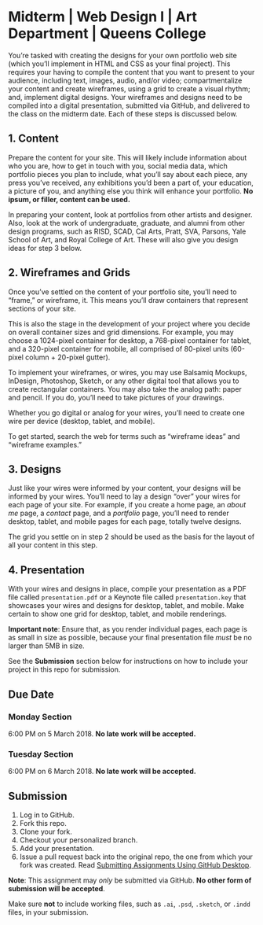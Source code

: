 # Midterm | Web Design I | Art Department | Queens College

You’re tasked with creating the designs for your own portfolio web site (which you’ll implement in HTML and CSS as your final project). This requires your having to compile the content that you want to present to your audience, including text, images, audio, and/or video; compartmentalize your content and create wireframes, using a grid to create a visual rhythm; and, implement digital designs. Your wireframes and designs need to be compiled into a digital presentation, submitted via GitHub, and delivered to the class on the midterm date. Each of these steps is discussed below.

## 1. Content

Prepare the content for your site. This will likely include information about who you are, how to get in touch with you, social media data, which portfolio pieces you plan to include, what you’ll say about each piece, any press you’ve received, any exhibitions you’d been a part of, your education, a picture of you, and anything else you think will enhance your portfolio. **No ipsum, or filler, content can be used.**

In preparing your content, look at portfolios from other artists and designer. Also, look at the work of undergraduate, graduate, and alumni from other design programs, such as RISD, SCAD, Cal Arts, Pratt, SVA, Parsons, Yale School of Art, and Royal College of Art. These will also give you design ideas for step 3 below.

## 2. Wireframes and Grids

Once you’ve settled on the content of your portfolio site, you’ll need to “frame,” or wireframe, it. This means you’ll draw containers that represent sections of your site.

This is also the stage in the development of your project where you decide on overall container sizes and grid dimensions. For example, you may choose a 1024-pixel container for desktop, a 768-pixel container for tablet, and a 320-pixel container for mobile, all comprised of 80-pixel units (60-pixel column + 20-pixel gutter).

To implement your wireframes, or wires, you may use Balsamiq Mockups, InDesign, Photoshop, Sketch, or any other digital tool that allows you to create rectangular containers. You may also take the analog path: paper and pencil. If you do, you’ll need to take pictures of your drawings.

Whether you go digital or analog for your wires, you’ll need to create one wire per device (desktop, tablet, and mobile).

To get started, search the web for terms such as “wireframe ideas” and “wireframe examples.”

## 3. Designs

Just like your wires were informed by your content, your designs will be informed by your wires. You’ll need to lay a design “over” your wires for each page of your site. For example, if you create a home page, an *about me* page, a *contact* page, and a *portfolio* page, you’ll need to render desktop, tablet, and mobile pages for each page, totally twelve designs.

The grid you settle on in step 2 should be used as the basis for the layout of all your content in this step.

## 4. Presentation

With your wires and designs in place, compile your presentation as a PDF file called `presentation.pdf` or a Keynote file called `presentation.key` that showcases your wires and designs for desktop, tablet, and mobile. Make certain to show one grid for desktop, tablet, and mobile renderings.

**Important note**: Ensure that, as you render individual pages, each page is as small in size as possible, because your final presentation file *must* be no larger than 5MB in size.

See the **Submission** section below for instructions on how to include your project in this repo for submission.

## Due Date

### Monday Section
6:00 PM on 5 March 2018. **No late work will be accepted.**

### Tuesday Section
6:00 PM on 6 March 2018. **No late work will be accepted.**

## Submission

1. Log in to GitHub.
2. Fork this repo.
3. Clone your fork.
4. Checkout your personalized branch.
5. Add your presentation.
6. Issue a pull request back into the original repo, the one from which your fork was created. Read [Submitting Assignments Using GitHub Desktop](http://code-warrior.github.io/tutorials/submitting-assignments-using-github-desktop/).

**Note**: This assignment may *only* be submitted via GitHub. **No other form of submission will be accepted**.

Make sure **not** to include working files, such as `.ai`, `.psd`, `.sketch`, or `.indd` files, in your submission.
